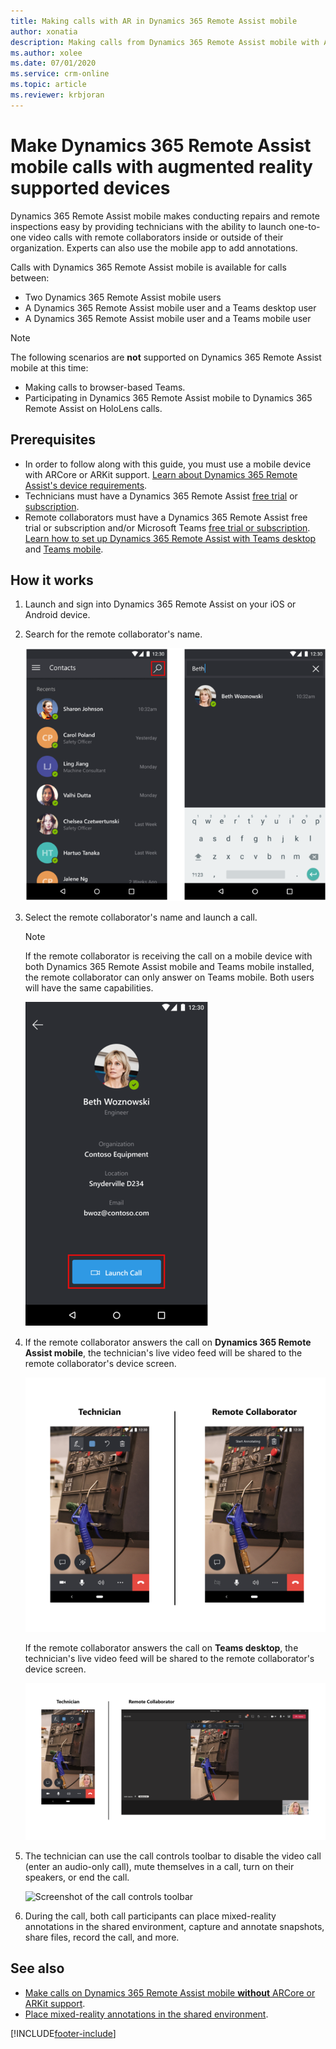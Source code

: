 ```yaml
---
title: Making calls with AR in Dynamics 365 Remote Assist mobile
author: xonatia
description: Making calls from Dynamics 365 Remote Assist mobile with AR support 
ms.author: xolee
ms.date: 07/01/2020 
ms.service: crm-online
ms.topic: article
ms.reviewer: krbjoran
---
```

# Make Dynamics 365 Remote Assist mobile calls with augmented reality supported devices

Dynamics 365 Remote Assist mobile makes conducting repairs and remote inspections easy by providing technicians with the ability to launch one-to-one video calls with remote collaborators inside or outside of their organization. Experts can also use the mobile app to add annotations.

Calls with Dynamics 365 Remote Assist mobile is available for calls between:

- Two Dynamics 365 Remote Assist mobile users
- A Dynamics 365 Remote Assist mobile user and a Teams desktop user
- A Dynamics 365 Remote Assist mobile user and a Teams mobile user

> [!NOTE]
> The following scenarios are **not** supported on Dynamics 365 Remote Assist mobile at this time:
>
> - Making calls to browser-based Teams.
> - Participating in Dynamics 365 Remote Assist mobile to Dynamics 365 Remote Assist on HoloLens calls.

## Prerequisites

- In order to follow along with this guide, you must use a mobile device with ARCore or ARKit support. [Learn about Dynamics 365 Remote Assist's device requirements](../requirements.md).
- Technicians must have a Dynamics 365 Remote Assist [free trial](../try-remote-assist.md) or [subscription](../buy-remote-assist.md).
- Remote collaborators must have a Dynamics 365 Remote Assist free trial or subscription and/or Microsoft Teams [free trial or subscription](https://www.microsoft.com/microsoft-365/microsoft-teams/group-chat-software). [Learn how to set up Dynamics 365 Remote Assist with Teams desktop](../teams-pc-all.md) and [Teams mobile](../teams-mobile-all.md).

## How it works

1. Launch and sign into Dynamics 365 Remote Assist on your iOS or Android device.

2. Search for the remote collaborator's name.

   ![Screenshot of Dynamics 365 Remote Assist mobile, showing the contacts screen and highlighting the search icon](./media/search-collaborator.PNG "Screenshot of Dynamics 365 Remote Assist mobile, showing the contacts screen and highlighting the search icon")

3. Select the remote collaborator's name and launch a call.

   > [!NOTE]
   > If the remote collaborator is receiving the call on a mobile device with both Dynamics 365 Remote Assist mobile and Teams mobile installed, the remote collaborator can only answer on Teams mobile. Both users will have the same capabilities.

   ![Screenshot of Dynamics 365 Remote Assist mobile showing the Launch Call button.](./media/select-collaborator.PNG)

4. If the remote collaborator answers the call on **Dynamics 365 Remote Assist mobile**, the technician's live video feed will be shared to the remote collaborator's device screen.

   ![Screenshot of Dynamics 365 Remote Assist mobile to Dynamics 365 Remote Assist mobile call.](./media/ram-ram_toolbar.png)

   If the remote collaborator answers the call on **Teams desktop**, the technician's live video feed will be shared to the remote collaborator's device screen.

   ![Screenshot of a Dynamics 365 Remote Assist mobile to Microsoft Teams call.](./media/ram-teams-video.png)

5. The technician can use the call controls toolbar to disable the video call (enter an audio-only call), mute themselves in a call, turn on their speakers, or end the call. 

   ![Screenshot of the call controls toolbar](./media/call-controls-toolbar.PNG)

6. During the call, both call participants can place mixed-reality annotations in the shared environment, capture and annotate snapshots, share files, record the call, and more.

## See also

- [Make calls on Dynamics 365 Remote Assist mobile **without** ARCore or ARKit support](./calls-using-devices-without-ar.md).
- [Place mixed-reality annotations in the shared environment](./annotate-shared-environment.md).


[!INCLUDE[footer-include](../../includes/footer-banner.md)]
